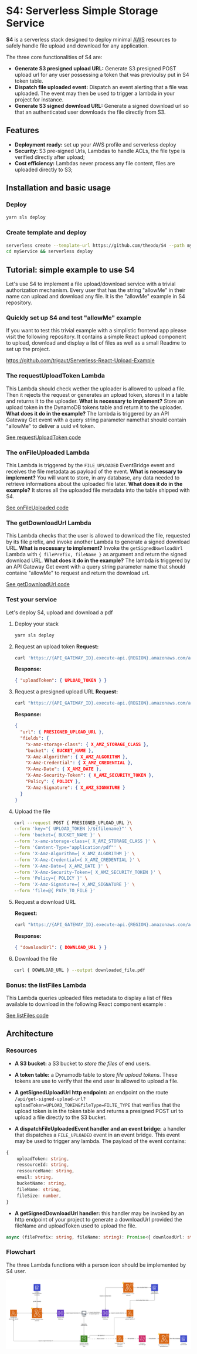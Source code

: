 # S4: Serverless Simple Storage Service

**S4** is a serverless stack designed to deploy minimal [AWS](https://aws.amazon.com) resources to safely handle file upload and download for any application.

The three core functionalities of S4 are:

- **Generate S3 presigned upload URL:** Generate S3 presigned POST upload url for any user possessing a token that was previoulsy put in S4 token table.
- **Dispatch file uploaded event:** Dispatch an event alerting that a file was uploaded. The event may then be used to trigger a lambda in your project for instance.
- **Generate S3 signed download URL:** Generate a signed download url so that an authenticated user downloads the file directly from S3.

## Features

- **Deployment ready:** set up your AWS profile and serverless deploy
- **Security:** S3 pre-signed Urls, Lambdas to handle ACLs, the file type is verified directly after upload;
- **Cost efficiency:** Lambdas never process any file content, files are uploaded directly to S3;

## Installation and basic usage

### Deploy

```bash
yarn sls deploy
```

### Create template and deploy

```bash
serverless create --template-url https://github.com/theodo/S4 --path myService
cd myService && serverless deploy
```

## Tutorial: simple example to use S4

Let's use S4 to implement a file upload/download service with a trivial authorization mechanism. Every user that has the string "allowMe" in their name can upload and download any file. It is the "allowMe" example in S4 repository.

### Quickly set up S4 and test "allowMe" example

If you want to test this trivial example with a simplistic frontend app please visit the following repository. It contains a simple React upload component to upload, download and display a list of files as well as a small Readme to set up the project.

https://github.com/trigaut/Serverless-React-Upload-Example

### The requestUploadToken Lambda

This Lambda should check wether the uploader is allowed to upload a file. Then it rejects the request or generates an upload token, stores it in a table and returns it to the uploader.
**What is necessary to implement?** Store an upload token in the DynamoDB tokens table and return it to the uploader.
**What does it do in the example?** The lambda is triggered by an API Gateway Get event with a query string parameter namethat should contain "allowMe" to deliver a uuid v4 token.

[See requestUploadToken code](../examples/allowMe/requestUploadToken/handler.ts)

### The onFileUploaded Lambda

This Lambda is triggered by the `FILE_UPLOADED` EventBridge event and receives the file metadata as payload of the event.
**What is necessary to implement?** You will want to store, in any database, any data needed to retrieve informations about the uploaded file later.
**What does it do in the example?** It stores all the uploaded file metadata into the table shipped with S4.

[See onFileUploaded code](../examples/allowMe/onFileUploaded/handler.ts)

### The getDownloadUrl Lambda

This Lambda checks that the user is allowed to download the file, requested by its file prefix, and invoke another Lambda to generate a signed download URL.
**What is necessary to implement?** Invoke the `getSignedDownloadUrl` Lambda with `{ filePrefix, fileName }` as argument and return the signed download URL.
**What does it do in the example?** The lambda is triggered by an API Gateway Get event with a query string parameter name that should containe "allowMe" to request and return the download url.

[See getDownloadUrl code](../examples/allowMe/getDownloadUrl/handler.ts)

### Test your service

Let's deploy S4, upload and download a pdf

1. Deploy your stack

   ```bash
   yarn sls deploy
   ```

2. Request an upload token
   **Request:**

   ```bash
   curl 'https://{API_GATEWAY_ID}.execute-api.{REGION}.amazonaws.com/api/upload-token?name=allowMe'
   ```

   **Response:**

   ```json
   { "uploadToken": { UPLOAD_TOKEN } }
   ```

3. Request a presigned upload URL
   **Request:**

   ```bash
   curl "https://{API_GATEWAY_ID}.execute-api.{REGION}.amazonaws.com/api/signed-upload-url?uploadToken={UPLOAD_TOKEN}&fileType=application/pdf"
   ```

   **Response:**

   ```json
   {
     "url": { PRESIGNED_UPLOAD_URL },
     "fields": {
       "x-amz-storage-class": { X_AMZ_STORAGE_CLASS },
       "bucket": { BUCKET_NAME },
       "X-Amz-Algorithm": { X_AMZ_ALGORITHM },
       "X-Amz-Credential": { X_AMZ_CREDENTIAL },
       "X-Amz-Date": { X_AMZ_DATE },
       "X-Amz-Security-Token": { X_AMZ_SECURITY_TOKEN },
       "Policy": { POLICY },
       "X-Amz-Signature": { X_AMZ_SIGNATURE }
     }
   }
   ```

4. Upload the file

```bash
   curl --request POST { PRESIGNED_UPLOAD_URL }\
   --form 'key="{ UPLOAD_TOKEN }/${filename}"' \
   --form 'bucket={ BUCKET_NAME }' \
   --form 'x-amz-storage-class={ X_AMZ_STORAGE_CLASS }' \
   --form 'Content-Type="application/pdf"' \
   --form 'X-Amz-Algorithm={ X_AMZ_ALGORITHM }' \
   --form 'X-Amz-Credential={ X_AMZ_CREDENTIAL }' \
   --form 'X-Amz-Date={ X_AMZ_DATE }' \
   --form 'X-Amz-Security-Token={ X_AMZ_SECURITY_TOKEN }' \
   --form 'Policy={ POLICY }' \
   --form 'X-Amz-Signature={ X_AMZ_SIGNATURE }' \
   --form 'file=@{ PATH_TO_FILE }'
```

5. Request a download URL

   **Request:**

   ```bash
   curl "https://{API_GATEWAY_ID}.execute-api.{REGION}.amazonaws.com/api/download-url?fileId={ UPLOAD_TOKEN }&name=allowMe"
   ```

   **Response:**

   ```json
   { "downloadUrl": { DOWNLOAD_URL } }
   ```

6. Download the file

```bash
   curl { DOWNLOAD_URL } --output downloaded_file.pdf
```

### Bonus: the listFiles Lambda

This Lambda queries uploaded files metadata to display a list of files available to download in the following React component example :

[See listFiles code](../examples/allowMe/listFiles/handler.ts)

## Architecture

### Resources

- **A S3 bucket:** a S3 bucket to _store the files_ of end users.
- **A token table:** a Dynamodb table to store _file upload tokens_. These tokens are use to verify that the end user is allowed to upload a file.
- **A getSignedUploadUrl http endpoint:** an endpoint on the route `/api/get-signed-upload-url?uploadToken=UPLOAD_TOKEN&fileType=FILTE_TYPE` that verifies that the upload token is in the token table and returns a presigned POST url to upload a file directly to the S3 bucket.

- **A dispatchFileUploadedEvent handler and an event bridge:** a handler that dispatches a `FILE_UPLOADED` event in an event bridge. This event may be used to trigger any lambda. The payload of the event contains:

```ts
{
    uploadToken: string,
    ressourceId: string,
    ressourceName: string,
    email: string,
    bucketName: string,
    fileName: string,
    fileSize: number,
}
```

- **A getSignedDownloadUrl handler:** this handler may be invoked by an http endpoint of your project to generate a downloadUrl provided the fileName and uploadToken used to upload the file.

```ts
async (filePrefix: string, fileName: string): Promise<{ downloadUrl: string }>
```

### Flowchart

The three Lambda functions with a person icon should be implemented by S4 user.

![Image](./docs/S4-chart.png)
